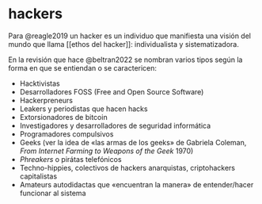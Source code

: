 # hackers
Para @reagle2019 un hacker es un individuo que manifiesta una visión del mundo que llama [[ethos del hacker]]: individualista y sistematizadora.

En la revisión que hace @beltran2022 se nombran varios tipos según la forma en que se entiendan o se caractericen:

- Hacktivistas
- Desarrolladores FOSS (Free and Open Source Software)
- Hackerpreneurs
- Leakers y periodistas que hacen hacks
- Extorsionadores de bitcoin
- Investigadores y desarrolladores de seguridad informática
- Programadores compulsivos
- Geeks (ver la idea de «las armas de los geeks» de Gabriela Coleman, *From Internet Farming to Weapons of the Geek* 1970)
- *Phreakers* o pirátas telefónicos
- Techno-hippies, colectivos de hackers anarquistas, criptohackers capitalistas
- Amateurs autodidactas que «encuentran la manera» de entender/hacer funcionar al sistema